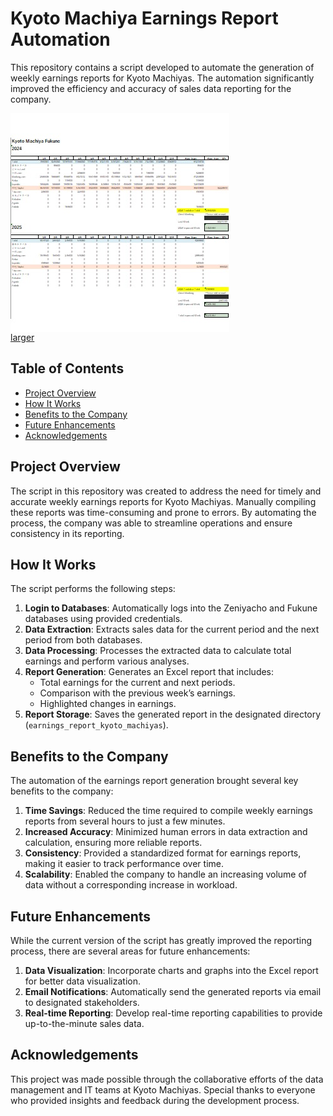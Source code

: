 # Kyoto Machiya Earnings Report Automation

This repository contains a script developed to automate the generation of weekly earnings reports for Kyoto Machiyas. The automation significantly improved the efficiency and accuracy of sales data reporting for the company.

<img src="https://github.com/SapporoAlex/Weekly-Earnings-Data-Update/blob/main/preview.jpg" align="center" margin-top="10">
<figcaption margin-bottom="10"><a href="https://github.com/SapporoAlex/Weekly-Earnings-Data-Update/blob/main/preview%20larger.jpg">larger</a></figcaption>

## Table of Contents

- [Project Overview](#project-overview)
- [How It Works](#how-it-works)
- [Benefits to the Company](#benefits-to-the-company)
- [Future Enhancements](#future-enhancements)
- [Acknowledgements](#acknowledgements)

## Project Overview

The script in this repository was created to address the need for timely and accurate weekly earnings reports for Kyoto Machiyas. Manually compiling these reports was time-consuming and prone to errors. By automating the process, the company was able to streamline operations and ensure consistency in its reporting.

## How It Works

The script performs the following steps:

1. **Login to Databases**: Automatically logs into the Zeniyacho and Fukune databases using provided credentials.
2. **Data Extraction**: Extracts sales data for the current period and the next period from both databases.
3. **Data Processing**: Processes the extracted data to calculate total earnings and perform various analyses.
4. **Report Generation**: Generates an Excel report that includes:
    - Total earnings for the current and next periods.
    - Comparison with the previous week’s earnings.
    - Highlighted changes in earnings.
5. **Report Storage**: Saves the generated report in the designated directory (`earnings_report_kyoto_machiyas`).

## Benefits to the Company

The automation of the earnings report generation brought several key benefits to the company:

1. **Time Savings**: Reduced the time required to compile weekly earnings reports from several hours to just a few minutes.
2. **Increased Accuracy**: Minimized human errors in data extraction and calculation, ensuring more reliable reports.
3. **Consistency**: Provided a standardized format for earnings reports, making it easier to track performance over time.
4. **Scalability**: Enabled the company to handle an increasing volume of data without a corresponding increase in workload.

## Future Enhancements

While the current version of the script has greatly improved the reporting process, there are several areas for future enhancements:

1. **Data Visualization**: Incorporate charts and graphs into the Excel report for better data visualization.
2. **Email Notifications**: Automatically send the generated reports via email to designated stakeholders.
3. **Real-time Reporting**: Develop real-time reporting capabilities to provide up-to-the-minute sales data.

## Acknowledgements

This project was made possible through the collaborative efforts of the data management and IT teams at Kyoto Machiyas. Special thanks to everyone who provided insights and feedback during the development process.
